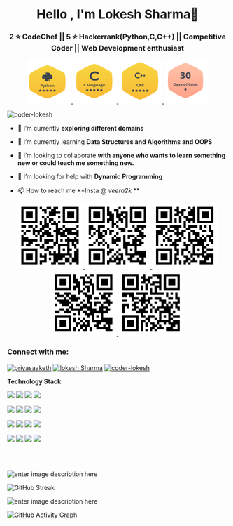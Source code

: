 <h1 align="center">Hello , I'm Lokesh Sharma👋</h1>
<h3 align="center">2 ⭐ CodeChef || 5 ⭐ Hackerrank(Python,C,C++) || Competitive Coder || Web Development enthusiast</h3>


 <p align="center">
  <a href="https://www.hackerrank.com/veerasharma0000">
     <img src="python.png" alt="Logo" width="100" height="100">
     <img src="c.png" alt="Logo" width="100" height="100">
     <img src="mycpp.png" alt="Logo" width="100" height="100">
     <img src="30_days.png" alt="Logo" width="100" height="100">

  </a></p>

<p align="left"> <img src="https://komarev.com/ghpvc/?username=coder-lokesh&label=Profile%20views&color=0e75b6&style=flat" alt="coder-lokesh" /> </p>

- 🔭 I’m currently **exploring different domains**

- 🌱 I’m currently learning **Data Structures and Algorithms and OOPS**

- 👯 I’m looking to collaborate **with anyone who wants to learn something new or could teach me something new.**

- 🤝 I’m looking for help with **Dynamic Programming**

- 📫 How to reach me **Insta @ _veera2k_ **

<p align="center">
  <a href="https://github.com/coder-lokesh/coder-lokesh">
    <img src="my.png" alt="Logo" width="150" height="150">
    <img src="ElectroCode.png" alt="Logo" width="150" height="150">
    <img src="electrocode (1).png" alt="Logo" width="150" height="150">
    <img src="Encounter-Education.png" alt="Logo" width="150" height="150">
   <img src="medicube.png" alt="Logo" width="150" height="150"> 
  </a></p>
  


<h3 align="left">Connect with me:</h3>
<p align="left">
<a href="https://twitter.com/lokeshs97047988" target="blank"><img align="center" src="https://uxwing.com/wp-content/themes/uxwing/download/10-brands-and-social-media/twitter-round-line-color.svg" alt="priyasaaketh" height="30" width="40" /></a>
<a href="https://www.linkedin.com/in/lokesh-sharma-908857193/" target="blank"><img align="center" src="https://uxwing.com/wp-content/themes/uxwing/download/10-brands-and-social-media/linkedin-round-line-color.svg" alt="lokesh Sharma" height="30" width="40" /></a>
<a href="https://instagram.com/_veera2k_" target="blank"><img align="center" src="https://uxwing.com/wp-content/themes/uxwing/download/10-brands-and-social-media/instagram-round-line-color.svg" alt="coder-lokesh" height="30" width="40" /></a>
</p>

**Technology Stack**


<code><a href="https://www.python.org/" target="_blank"><img height="50" src="https://www.vectorlogo.zone/logos/python/python-ar21.svg"></a></code>
<code><a href="https://www.r-project.org/" target="_blank"><img height="50" src="https://www.vectorlogo.zone/logos/r-project/r-project-ar21.svg"></a></code>
<code><a href="https://www.dart.dev/" target="_blank"><img height="50" src="https://www.vectorlogo.zone/logos/dartlang/dartlang-ar21.svg"></a></code>
<code><a href="https://www.javascript.com/" target="_blank"><img height="50" src="https://www.vectorlogo.zone/logos/javascript/javascript-ar21.svg"></a></code><br>

<code><a href="https://docs.djangoproject.com/" target="_blank"><img height="50" src="https://www.vectorlogo.zone/logos/djangoproject/djangoproject-ar21.svg"></a></code>
<code><a href="https://www.arduino.cc/" target="_blank"><img height="50" src="https://www.vectorlogo.zone/logos/arduino/arduino-ar21.svg"></a></code>
<code><a href="https://git-scm.com/" target="_blank"><img height="50" src="https://www.vectorlogo.zone/logos/git-scm/git-scm-ar21.svg"></a></code>
<code><a href="https://www.raspberrypi.org/" target="_blank"><img height="50" src="https://www.vectorlogo.zone/logos/raspberrypi/raspberrypi-ar21.svg"></a></code>


<code><a href="https://www.html.com/" target="_blank"><img height="50" src="https://www.vectorlogo.zone/logos/w3_html5/w3_html5-ar21.svg"></a></code>
<code><a href="https://w3.org/Style/CSS/" target="_blank"><img height="50" src="https://www.vectorlogo.zone/logos/netlifyapp_watercss/netlifyapp_watercss-ar21.svg"></a></code>
<code><a href="https://www.getbootstrap.com/" target="_blank"><img height="50" src="https://www.vectorlogo.zone/logos/getbootstrap/getbootstrap-ar21.svg"></a></code>
<code><a href="https://www.php.net/" target="_blank"><img height="50" src="https://www.vectorlogo.zone/logos/php/php-ar21.svg"></a></code>

<code><a href="https://www.aws.amazon.com/" target="_blank"><img height="50" src="https://www.vectorlogo.zone/logos/amazon_aws/amazon_aws-ar21.svg"></a></code>
<code><a href="https://docker.com/" target="_blank"><img height="50" src="https://www.vectorlogo.zone/logos/docker/docker-ar21.svg"></a></code>
<code><a href="https://www.flask.palletsprojects.com/" target="_blank"><img height="50" src="https://www.vectorlogo.zone/logos/pocoo_flask/pocoo_flask-ar21.svg"></a></code>
<code><a href="https://www.linux.org/" target="_blank"><img height="50" src="https://www.vectorlogo.zone/logos/linux/linux-ar21.svg"></a></code>

<br/><br/>

![enter image description here](https://github-readme-stats.vercel.app/api?username=coder-lokesh&theme=dark&show_icons=true)

![GitHub Streak](https://github-readme-streak-stats.herokuapp.com/?user=coder-lokesh&theme=dark&count_private=true)

![enter image description here](https://github-readme-stats.vercel.app/api/top-langs?username=coder-lokesh&theme=dark&show_icons=true)

![GitHub Activity Graph](https://activity-graph.herokuapp.com/graph?username=coder-lokesh&theme=dark&count_private=true)  


